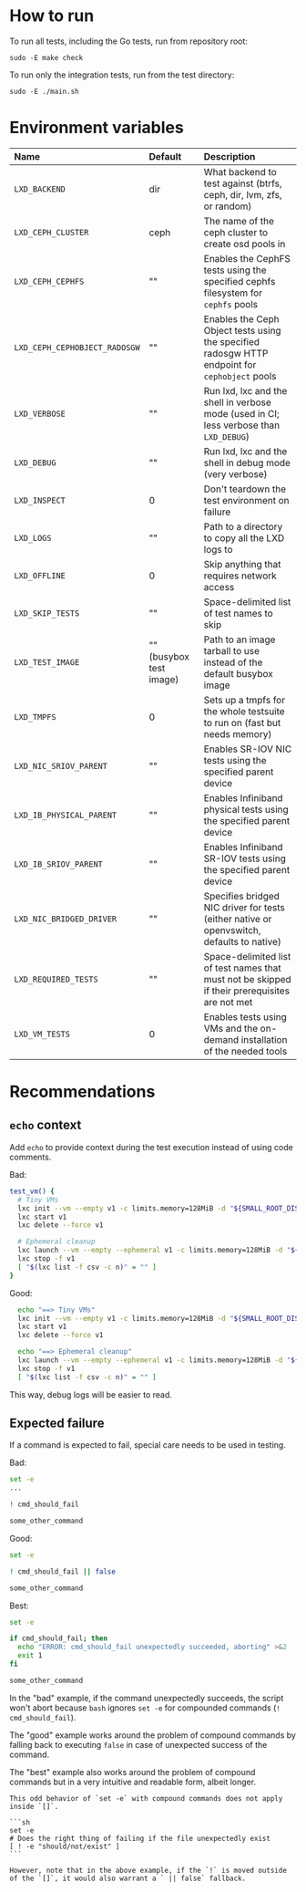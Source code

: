 # How to run

To run all tests, including the Go tests, run from repository root:

    sudo -E make check

To run only the integration tests, run from the test directory:

    sudo -E ./main.sh

# Environment variables

Name                           | Default                   | Description
:--                            | :---                      | :----------
`LXD_BACKEND`                  | dir                       | What backend to test against (btrfs, ceph, dir, lvm, zfs, or random)
`LXD_CEPH_CLUSTER`             | ceph                      | The name of the ceph cluster to create osd pools in
`LXD_CEPH_CEPHFS`              | ""                        | Enables the CephFS tests using the specified cephfs filesystem for `cephfs` pools
`LXD_CEPH_CEPHOBJECT_RADOSGW`  | ""                        | Enables the Ceph Object tests using the specified radosgw HTTP endpoint for `cephobject` pools
`LXD_VERBOSE`                  | ""                        | Run lxd, lxc and the shell in verbose mode (used in CI; less verbose than `LXD_DEBUG`)
`LXD_DEBUG`                    | ""                        | Run lxd, lxc and the shell in debug mode (very verbose)
`LXD_INSPECT`                  | 0                         | Don't teardown the test environment on failure
`LXD_LOGS`                     | ""                        | Path to a directory to copy all the LXD logs to
`LXD_OFFLINE`                  | 0                         | Skip anything that requires network access
`LXD_SKIP_TESTS`               | ""                        | Space-delimited list of test names to skip
`LXD_TEST_IMAGE`               | "" (busybox test image)   | Path to an image tarball to use instead of the default busybox image
`LXD_TMPFS`                    | 0                         | Sets up a tmpfs for the whole testsuite to run on (fast but needs memory)
`LXD_NIC_SRIOV_PARENT`         | ""                        | Enables SR-IOV NIC tests using the specified parent device
`LXD_IB_PHYSICAL_PARENT`       | ""                        | Enables Infiniband physical tests using the specified parent device
`LXD_IB_SRIOV_PARENT`          | ""                        | Enables Infiniband SR-IOV tests using the specified parent device
`LXD_NIC_BRIDGED_DRIVER`       | ""                        | Specifies bridged NIC driver for tests (either native or openvswitch, defaults to native)
`LXD_REQUIRED_TESTS`           | ""                        | Space-delimited list of test names that must not be skipped if their prerequisites are not met
`LXD_VM_TESTS`                 | 0                         | Enables tests using VMs and the on-demand installation of the needed tools

# Recommendations

## `echo` context

Add `echo` to provide context during the test execution instead of using code comments.

Bad:

```sh
test_vm() {
  # Tiny VMs
  lxc init --vm --empty v1 -c limits.memory=128MiB -d "${SMALL_ROOT_DISK}"
  lxc start v1
  lxc delete --force v1

  # Ephemeral cleanup
  lxc launch --vm --empty --ephemeral v1 -c limits.memory=128MiB -d "${SMALL_ROOT_DISK}"
  lxc stop -f v1
  [ "$(lxc list -f csv -c n)" = "" ]
}
```

Good:

```sh
  echo "==> Tiny VMs"
  lxc init --vm --empty v1 -c limits.memory=128MiB -d "${SMALL_ROOT_DISK}"
  lxc start v1
  lxc delete --force v1

  echo "==> Ephemeral cleanup"
  lxc launch --vm --empty --ephemeral v1 -c limits.memory=128MiB -d "${SMALL_ROOT_DISK}"
  lxc stop -f v1
  [ "$(lxc list -f csv -c n)" = "" ]
```

This way, debug logs will be easier to read.

## Expected failure

If a command is expected to fail, special care needs to be used in testing.

Bad:

```sh
set -e
...

! cmd_should_fail

some_other_command
```

Good:

```sh
set -e

! cmd_should_fail || false

some_other_command
```

Best:

```sh
set -e

if cmd_should_fail; then
  echo "ERROR: cmd_should_fail unexpectedly succeeded, aborting" >&2
  exit 1
fi

some_other_command
```

In the "bad" example, if the command unexpectedly succeeds, the script won't
abort because `bash` ignores `set -e` for compounded commands (`!
cmd_should_fail`).

The "good" example works around the problem of compound commands by falling
back to executing `false` in case of unexpected success of the command.

The "best" example also works around the problem of compound commands but in a
very intuitive and readable form, albeit longer.

````{note}
This odd behavior of `set -e` with compound commands does not apply inside `[]`.

```sh
set -e
# Does the right thing of failing if the file unexpectedly exist
[ ! -e "should/not/exist" ]
```

However, note that in the above example, if the `!` is moved outside of the `[]`, it would also warrant a ` || false` fallback.
````
